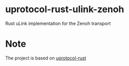 # uprotocol-rust-ulink-zenoh
Rust uLink implementation for the Zenoh transport

# Note
The project is based on [uprotocol-rust](https://github.com/eclipse-uprotocol/uprotocol-rust/tree/uprotocol_1.5)
